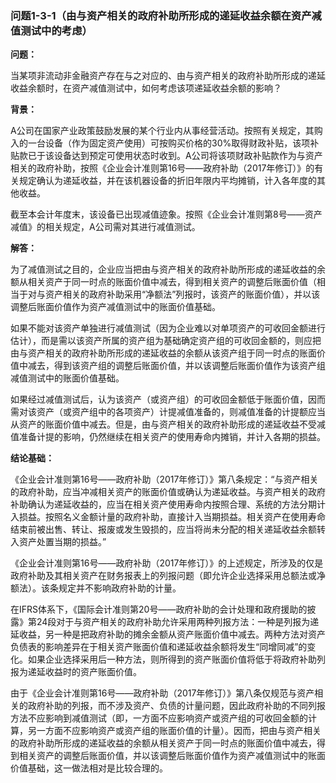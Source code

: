 ### 问题1-3-1（由与资产相关的政府补助所形成的递延收益余额在资产减值测试中的考虑）

**问题：**

当某项非流动非金融资产存在与之对应的、由与资产相关的政府补助所形成的递延收益余额时，在资产减值测试中，如何考虑该项递延收益余额的影响？

**背景：**

A公司在国家产业政策鼓励发展的某个行业内从事经营活动。按照有关规定，其购入的一台设备（作为固定资产使用）可按购买价格的30%取得财政补贴，该项补贴款已于该设备达到预定可使用状态时收到。A公司将该项财政补贴款作为与资产相关的政府补助，按照《企业会计准则第16号——政府补助（2017年修订）》的有关规定确认为递延收益，并在该机器设备的折旧年限内平均摊销，计入各年度的其他收益。

截至本会计年度末，该设备已出现减值迹象。按照《企业会计准则第8号——资产减值》的相关规定，A公司需对其进行减值测试。

**解答：**

为了减值测试之目的，企业应当把由与资产相关的政府补助所形成的递延收益的余额从相关资产于同一时点的账面价值中减去，得到相关资产的调整后账面价值（相当于对与资产相关的政府补助采用“净额法”列报时，该资产的账面价值），并以该调整后账面价值作为资产减值测试中的账面价值基础。

如果不能对该资产单独进行减值测试（因为企业难以对单项资产的可收回金额进行估计），而是需以该资产所属的资产组为基础确定资产组的可收回金额的，则应把由与资产相关的政府补助所形成的递延收益的余额从该资产组于同一时点的账面价值中减去，得到该资产组的调整后账面价值，并以该调整后账面价值作为该资产组减值测试中的账面价值基础。

如果经过减值测试后，认为该资产（或资产组）的可收回金额低于账面价值，因而需对该资产（或资产组中的各项资产）计提减值准备的，则减值准备的计提额应当从资产的账面价值中减去。但是，由与资产相关的政府补助形成的递延收益不受减值准备计提的影响，仍然继续在相关资产的使用寿命内摊销，并计入各期的损益。

**结论基础：**

《企业会计准则第16号——政府补助（2017年修订）》第八条规定：“与资产相关的政府补助，应当冲减相关资产的账面价值或确认为递延收益。与资产相关的政府补助确认为递延收益的，应当在相关资产使用寿命内按照合理、系统的方法分期计入损益。按照名义金额计量的政府补助，直接计入当期损益。相关资产在使用寿命结束前被出售、转让、报废或发生毁损的，应当将尚未分配的相关递延收益余额转入资产处置当期的损益。”

《企业会计准则第16号——政府补助（2017年修订）》的上述规定，所涉及的仅是政府补助及其相关资产在财务报表上的列报问题（即允许企业选择采用总额法或净额法）。该条规定并不影响政府补助的计量。

在IFRS体系下，《国际会计准则第20号——政府补助的会计处理和政府援助的披露》第24段对于与资产相关的政府补助允许采用两种列报方法：一种是列报为递延收益，另一种是把政府补助的摊余金额从资产账面价值中减去。两种方法对资产负债表的影响差异在于相关资产账面价值和递延收益余额将发生“同增同减”的变化。如果企业选择采用后一种方法，则所得到的资产账面价值将低于将政府补助列报为递延收益时的资产账面价值。

由于《企业会计准则第16号——政府补助（2017年修订）》第八条仅规范与资产相关的政府补助的列报，而不涉及资产、负债的计量问题，因此政府补助的不同列报方法不应影响到减值测试（即，一方面不应影响资产或资产组的可收回金额的计算，另一方面不应影响资产或资产组的账面价值的计量）。因而，把由与资产相关的政府补助所形成的递延收益的余额从相关资产于同一时点的账面价值中减去，得到相关资产的调整后账面价值，并以该调整后账面价值作为资产减值测试中的账面价值基础，这一做法相对是比较合理的。